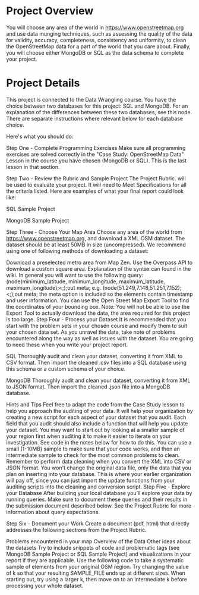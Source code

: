 # Project Overview

You will choose any area of the world in https://www.openstreetmap.org and use data munging techniques, such as assessing the quality of the data for validity, accuracy, completeness, consistency and uniformity, to clean the OpenStreetMap data for a part of the world that you care about. Finally, you will choose either MongoDB or SQL as the data schema to complete your project.

# Project Details
This project is connected to the Data Wrangling course. You have the choice between two databases for this project: SQL and MongoDB. For an explanation of the differences between these two databases, see this node. There are separate instructions where relevant below for each database choice.

Here's what you should do:

Step One - Complete Programming Exercises
Make sure all programming exercises are solved correctly in the "Case Study: OpenStreetMap Data" Lesson in the course you have chosen (MongoDB or SQL). This is the last lesson in that section.

Step Two - Review the Rubric and Sample Project
The Project Rubric. will be used to evaluate your project. It will need to Meet Specifications for all the criteria listed. Here are examples of what your final report could look like:

SQL Sample Project

MongoDB Sample Project

Step Three - Choose Your Map Area
Choose any area of the world from https://www.openstreetmap.org, and download a XML OSM dataset. The dataset should be at least 50MB in size (uncompressed). We recommend using one of following methods of downloading a dataset:

Download a preselected metro area from Map Zen.
Use the Overpass API to download a custom square area. Explanation of the syntax can found in the wiki. In general you will want to use the following query:(node(minimum_latitude, minimum_longitude, maximum_latitude, maximum_longitude);<;);out meta; e.g. (node(51.249,7.148,51.251,7.152);<;);out meta; the meta option is included so the elements contain timestamp and user information. You can use the Open Street Map Export Tool to find the coordinates of your bounding box. Note: You will not be able to use the Export Tool to actually download the data, the area required for this project is too large.
Step Four - Process your Dataset
It is recommended that you start with the problem sets in your chosen course and modify them to suit your chosen data set. As you unravel the data, take note of problems encountered along the way as well as issues with the dataset. You are going to need these when you write your project report.

SQL
Thoroughly audit and clean your dataset, converting it from XML to CSV format. Then import the cleaned .csv files into a SQL database using this schema or a custom schema of your choice.

MongoDB
Thoroughly audit and clean your dataset, converting it from XML to JSON format. Then import the cleaned .json file into a MongoDB database.

Hints and Tips
Feel free to adapt the code from the Case Study lesson to help you approach the auditing of your data. It will help your organization by creating a new script for each aspect of your dataset that you audit. Each field that you audit should also include a function that will help you update your dataset.
You may want to start out by looking at a smaller sample of your region first when auditing it to make it easier to iterate on your investigation. See code in the notes below for how to do this. You can use a small (1-10MB) sample to make sure that your code works, and then an intermediate sample to check for the most common problems to clean.
Remember to perform data cleaning when you convert the XML into CSV or JSON format. You won't change the original data file, only the data that you plan on inserting into your database. This is where your earlier organization will pay off, since you can just import the update functions from your auditing scripts into the cleaning and conversion script.
Step Five - Explore your Database
After building your local database you’ll explore your data by running queries. Make sure to document these queries and their results in the submission document described below. See the Project Rubric for more information about query expectations.

Step Six - Document your Work
Create a document (pdf, html) that directly addresses the following sections from the Project Rubric.

Problems encountered in your map
Overview of the Data
Other ideas about the datasets
Try to include snippets of code and problematic tags (see MongoDB Sample Project or SQL Sample Project) and visualizations in your report if they are applicable.
Use the following code to take a systematic sample of elements from your original OSM region. Try changing the value of k so that your resulting SAMPLE_FILE ends up at different sizes. When starting out, try using a larger k, then move on to an intermediate k before processing your whole dataset.

